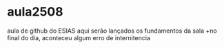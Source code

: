 # aula2508
aula de github do ESIAS
aqui serão lançados os fundamentos da sala
+no final do dia, aconteceu algum erro de internitencia
